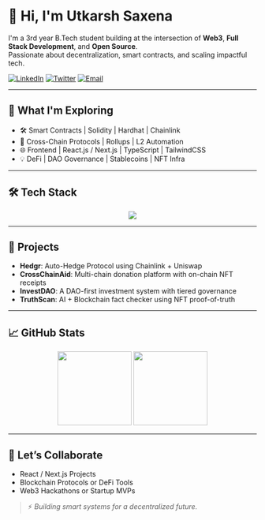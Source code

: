 # 👋 Hi, I'm Utkarsh Saxena

I'm a 3rd year B.Tech student building at the intersection of **Web3**, **Full Stack Development**, and **Open Source**.  
Passionate about decentralization, smart contracts, and scaling impactful tech.

[![LinkedIn](https://img.shields.io/badge/LinkedIn-Utkarsh%20Saxena-blue?style=flat-square&logo=linkedin)](https://www.linkedin.com/in/utkarsh-saxena-900b83293/)
[![Twitter](https://img.shields.io/badge/Twitter-@saxenautkarsh80-1DA1F2?style=flat-square&logo=twitter)](https://x.com/MetroRiser)
[![Email](https://img.shields.io/badge/email-utkarshsaxena851@gmail.com-D14836?style=flat-square&logo=gmail&logoColor=white)](mailto:utkarshsaxena851@gmail.com)

---

## 🧠 What I'm Exploring
- 🛠️ Smart Contracts | Solidity | Hardhat | Chainlink
- 🧱 Cross-Chain Protocols | Rollups | L2 Automation
- 🌐 Frontend | React.js / Next.js | TypeScript | TailwindCSS
- 💡 DeFi | DAO Governance | Stablecoins | NFT Infra

---

## 🛠️ Tech Stack

<div align="center">
  <img src="https://skillicons.dev/icons?i=solidity,nextjs,react,ts,tailwind,js,html,css,git,github,vscode,postgresql,cpp" />
</div>

---

## 🚀 Projects

- **Hedgr**: Auto-Hedge Protocol using Chainlink + Uniswap  
- **CrossChainAid**: Multi-chain donation platform with on-chain NFT receipts  
- **InvestDAO**: A DAO-first investment system with tiered governance  
- **TruthScan**: AI + Blockchain fact checker using NFT proof-of-truth  

---

## 📈 GitHub Stats

<div align="center">
  <img height="150em" src="https://github-readme-stats.vercel.app/api?username=Utkarshsaxena80&show_icons=true&theme=tokyonight&hide=prs" />
  <img height="150em" src="https://github-readme-stats.vercel.app/api/top-langs/?username=Utkarshsaxena80&layout=compact&theme=tokyonight&langs_count=6" />
</div>

---

## 🤝 Let’s Collaborate

- React / Next.js Projects  
- Blockchain Protocols or DeFi Tools  
- Web3 Hackathons or Startup MVPs

> ⚡ *Building smart systems for a decentralized future.*  
